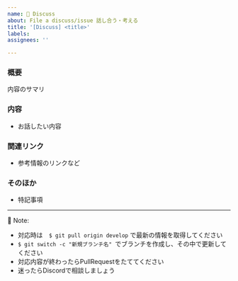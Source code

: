 ```yaml
---
name: 🐹 Discuss
about: File a discuss/issue 話し合う・考える
title: '[Discuss] <title>'
labels: 
assignees: ''

---
```


<!--
Note: Please search to see if an issue already exists for the bug you encountered.
-->

### 概要
内容のサマリ

### 内容
- お話したい内容
   
### 関連リンク
- 参考情報のリンクなど

### そのほか
- 特記事項

***
  
🔔 Note:
- 対応時は　`$ git pull origin develop` で最新の情報を取得してください
- `$ git switch -c "新規ブランチ名" `でブランチを作成し、その中で更新してください
- 対応内容が終わったらPullRequestをたててください
- 迷ったらDiscordで相談しましょう

<!-- A concise description of what you're experiencing. -->
